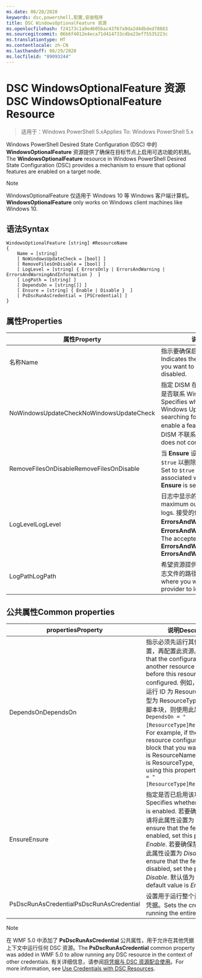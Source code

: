 ```yaml
---
ms.date: 08/28/2020
keywords: dsc,powershell,配置,安装程序
title: DSC WindowsOptionalFeature 资源
ms.openlocfilehash: f24173c1a9ed605bac43767a9da2d4dbded78883
ms.sourcegitcommit: 06b6f4012e4eca71d414733cdba23ef75535223c
ms.translationtype: HT
ms.contentlocale: zh-CN
ms.lasthandoff: 08/29/2020
ms.locfileid: "89093244"
---
```

# <a name="dsc-windowsoptionalfeature-resource"></a><span data-ttu-id="96e94-103">DSC WindowsOptionalFeature 资源</span><span class="sxs-lookup"><span data-stu-id="96e94-103">DSC WindowsOptionalFeature Resource</span></span>

> <span data-ttu-id="96e94-104">适用于：Windows PowerShell 5.x</span><span class="sxs-lookup"><span data-stu-id="96e94-104">Applies To: Windows PowerShell 5.x</span></span>

<span data-ttu-id="96e94-105">Windows PowerShell Desired State Configuration (DSC) 中的 **WindowsOptionalFeature** 资源提供了确保在目标节点上启用可选功能的机制。</span><span class="sxs-lookup"><span data-stu-id="96e94-105">The **WindowsOptionalFeature** resource in Windows PowerShell Desired State Configuration (DSC) provides a mechanism to ensure that optional features are enabled on a target node.</span></span>

> [!NOTE]
> <span data-ttu-id="96e94-106">WindowsOptionalFeature 仅适用于 Windows 10 等 Windows 客户端计算机。</span><span class="sxs-lookup"><span data-stu-id="96e94-106">**WindowsOptionalFeature** only works on Windows client machines like Windows 10.</span></span>

## <a name="syntax"></a><span data-ttu-id="96e94-107">语法</span><span class="sxs-lookup"><span data-stu-id="96e94-107">Syntax</span></span>

```Syntax
WindowsOptionalFeature [string] #ResourceName
{
    Name = [string]
    [ NoWindowsUpdateCheck = [bool] ]
    [ RemoveFilesOnDisable = [bool] ]
    [ LogLevel = [string] { ErrorsOnly | ErrorsAndWarning | ErrorsAndWarningAndInformation }  ]
    [ LogPath = [string] ]
    [ DependsOn = [string[]] ]
    [ Ensure = [string] { Enable | Disable }  ]
    [ PsDscRunAsCredential = [PSCredential] ]
}
```

## <a name="properties"></a><span data-ttu-id="96e94-108">属性</span><span class="sxs-lookup"><span data-stu-id="96e94-108">Properties</span></span>

|<span data-ttu-id="96e94-109">属性</span><span class="sxs-lookup"><span data-stu-id="96e94-109">Property</span></span> |<span data-ttu-id="96e94-110">说明</span><span class="sxs-lookup"><span data-stu-id="96e94-110">Description</span></span> |
|---|---|
|<span data-ttu-id="96e94-111">名称</span><span class="sxs-lookup"><span data-stu-id="96e94-111">Name</span></span> |<span data-ttu-id="96e94-112">指示要确保启用或禁用的功能的名称。</span><span class="sxs-lookup"><span data-stu-id="96e94-112">Indicates the name of the feature that you want to ensure is enabled or disabled.</span></span> |
|<span data-ttu-id="96e94-113">NoWindowsUpdateCheck</span><span class="sxs-lookup"><span data-stu-id="96e94-113">NoWindowsUpdateCheck</span></span> |<span data-ttu-id="96e94-114">指定 DISM 在搜索源文件以启用功能时是否联系 Windows 更新 (WU)。</span><span class="sxs-lookup"><span data-stu-id="96e94-114">Specifies whether DISM contacts Windows Update (WU) when searching for the source files to enable a feature.</span></span> <span data-ttu-id="96e94-115">如果为 `$true`，则 DISM 不联系 WU。</span><span class="sxs-lookup"><span data-stu-id="96e94-115">If `$true`, DISM does not contact WU.</span></span> |
|<span data-ttu-id="96e94-116">RemoveFilesOnDisable</span><span class="sxs-lookup"><span data-stu-id="96e94-116">RemoveFilesOnDisable</span></span> |<span data-ttu-id="96e94-117">当 **Ensure** 设置为 **Absent** 时，设置为 `$true` 以删除与功能关联的所有文件。</span><span class="sxs-lookup"><span data-stu-id="96e94-117">Set to `$true` to remove all files associated with the feature when **Ensure** is set to **Absent**.</span></span> |
|<span data-ttu-id="96e94-118">LogLevel</span><span class="sxs-lookup"><span data-stu-id="96e94-118">LogLevel</span></span> |<span data-ttu-id="96e94-119">日志中显示的最大输出级别。</span><span class="sxs-lookup"><span data-stu-id="96e94-119">The maximum output level shown in the logs.</span></span> <span data-ttu-id="96e94-120">接受的值包括：**ErrorsOnly**、**ErrorsAndWarning** 和 **ErrorsAndWarningAndInformation**。</span><span class="sxs-lookup"><span data-stu-id="96e94-120">The accepted values are: **ErrorsOnly**, **ErrorsAndWarning**, and **ErrorsAndWarningAndInformation**.</span></span> |
|<span data-ttu-id="96e94-121">LogPath</span><span class="sxs-lookup"><span data-stu-id="96e94-121">LogPath</span></span> |<span data-ttu-id="96e94-122">希望资源提供程序在其中记录操作的日志文件的路径。</span><span class="sxs-lookup"><span data-stu-id="96e94-122">The path to a log file where you want the resource provider to log the operation.</span></span> |

## <a name="common-properties"></a><span data-ttu-id="96e94-123">公共属性</span><span class="sxs-lookup"><span data-stu-id="96e94-123">Common properties</span></span>

|<span data-ttu-id="96e94-124">properties</span><span class="sxs-lookup"><span data-stu-id="96e94-124">Property</span></span> |<span data-ttu-id="96e94-125">说明</span><span class="sxs-lookup"><span data-stu-id="96e94-125">Description</span></span> |
|---|---|
|<span data-ttu-id="96e94-126">DependsOn</span><span class="sxs-lookup"><span data-stu-id="96e94-126">DependsOn</span></span> |<span data-ttu-id="96e94-127">指示必须先运行其他资源的配置，再配置此资源。</span><span class="sxs-lookup"><span data-stu-id="96e94-127">Indicates that the configuration of another resource must run before this resource is configured.</span></span> <span data-ttu-id="96e94-128">例如，如果想要首先运行 ID 为 ResourceName、类型为 ResourceType 的资源配置脚本块，则使用此属性的语法为 `DependsOn = "[ResourceType]ResourceName"`。</span><span class="sxs-lookup"><span data-stu-id="96e94-128">For example, if the ID of the resource configuration script block that you want to run first is ResourceName and its type is ResourceType, the syntax for using this property is `DependsOn = "[ResourceType]ResourceName"`.</span></span> |
|<span data-ttu-id="96e94-129">Ensure</span><span class="sxs-lookup"><span data-stu-id="96e94-129">Ensure</span></span> |<span data-ttu-id="96e94-130">指定是否已启用该功能。</span><span class="sxs-lookup"><span data-stu-id="96e94-130">Specifies whether the feature is enabled.</span></span> <span data-ttu-id="96e94-131">若要确保启用功能，请将此属性设置为 _Enable_。</span><span class="sxs-lookup"><span data-stu-id="96e94-131">To ensure that the feature is enabled, set this property to _Enable_.</span></span> <span data-ttu-id="96e94-132">若要确保禁用功能，请将此属性设置为 _Disable_。</span><span class="sxs-lookup"><span data-stu-id="96e94-132">To ensure that the feature is disabled, set the property to _Disable_.</span></span> <span data-ttu-id="96e94-133">默认值为 _Enable_。</span><span class="sxs-lookup"><span data-stu-id="96e94-133">The default value is _Enable_.</span></span> |
|<span data-ttu-id="96e94-134">PsDscRunAsCredential</span><span class="sxs-lookup"><span data-stu-id="96e94-134">PsDscRunAsCredential</span></span> |<span data-ttu-id="96e94-135">设置用于运行整个资源的身份的凭据。</span><span class="sxs-lookup"><span data-stu-id="96e94-135">Sets the credential for running the entire resource as.</span></span> |

> [!NOTE]
> <span data-ttu-id="96e94-136">在 WMF 5.0 中添加了 **PsDscRunAsCredential** 公共属性，用于允许在其他凭据上下文中运行任何 DSC 资源。</span><span class="sxs-lookup"><span data-stu-id="96e94-136">The **PsDscRunAsCredential** common property was added in WMF 5.0 to allow running any DSC resource in the context of other credentials.</span></span> <span data-ttu-id="96e94-137">有关详细信息，请参阅[将凭据与 DSC 资源配合使用](../../../configurations/runasuser.md)。</span><span class="sxs-lookup"><span data-stu-id="96e94-137">For more information, see [Use Credentials with DSC Resources](../../../configurations/runasuser.md).</span></span>
